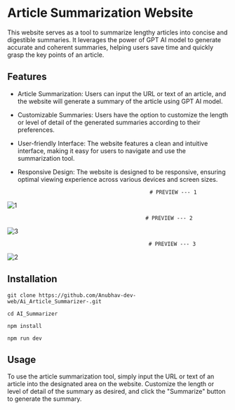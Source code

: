 # Article Summarization Website
                                                                                  
<p>This website serves as a tool to summarize lengthy articles into concise and digestible summaries. It leverages the power of GPT AI model to generate accurate and coherent summaries, helping users save time and quickly grasp the key points of an article.</p>

## Features

* Article Summarization: Users can input the URL or text of an article, and the website will generate a summary of the article using GPT AI model.
 
* Customizable Summaries: Users have the option to customize the length or level of detail of the generated summaries according to their preferences.

* User-friendly Interface: The website features a clean and intuitive interface, making it easy for users to navigate and use the summarization tool.

* Responsive Design: The website is designed to be responsive, ensuring optimal viewing experience across various devices and screen sizes.

                                                # PREVIEW --- 1
                                                                                        
![1](https://github.com/Anubhav-dev-web/AI_Summarizer/assets/80172002/6467359c-bc96-470a-b051-6f34831f9f05)


                                                # PREVIEW --- 2

![3](https://github.com/Anubhav-dev-web/AI_Summarizer/assets/80172002/fe110ca3-712f-4111-90c5-983cd276ad7e)

                                                                                    
                                                 # PREVIEW --- 3
                                                                                       
![2](https://github.com/Anubhav-dev-web/AI_Summarizer/assets/80172002/acffdf18-c165-45ef-ad11-a2f0bd354a30)

## Installation
```
git clone https://github.com/Anubhav-dev-web/Ai_Article_Summarizer-.git

cd AI_Summarizer

npm install

npm run dev

```

## Usage
<p>To use the article summarization tool, simply input the URL or text of an article into the designated area on the website. Customize the length or level of detail of the summary as desired, and click the "Summarize" button to generate the summary.</p>

